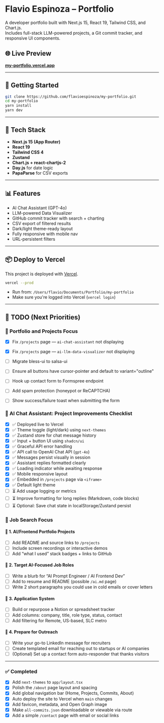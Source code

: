 # Flavio Espinoza – Portfolio

A developer portfolio built with Next.js 15, React 19, Tailwind CSS, and Chart.js.  
Includes full-stack LLM-powered projects, a Git commit tracker, and responsive UI components.

## 🌐 Live Preview

**[my-portfolio.vercel.app](https://my-portfolio-lt8gin5a0-flavio-espinozas-projects.vercel.app)**

---

## 🚀 Getting Started

```bash
git clone https://github.com/flavioespinoza/my-portfolio.git
cd my-portfolio
yarn install
yarn dev
```

---

## 🧰 Tech Stack

- **Next.js 15 (App Router)**
- **React 19**
- **Tailwind CSS 4**
- **Zustand**
- **Chart.js + react-chartjs-2**
- **Day.js** for date logic
- **PapaParse** for CSV exports

---

## 📊 Features

- AI Chat Assistant (GPT-4o)
- LLM-powered Data Visualizer
- GitHub commit tracker with search + charting
- CSV export of filtered results
- Dark/light theme-ready layout
- Fully responsive with mobile nav
- URL-persistent filters

---

## 📦 Deploy to Vercel

This project is deployed with [Vercel](https://vercel.com/).

```bash
vercel --prod
```

- Run from: `/Users/flavio/Documents/Portfolio/my-portfolio`
- Make sure you're logged into Vercel (`vercel login`)

---

## 🔧 TODO (Next Priorities)

### 🧠 Portfolio and Projects Focus

- [x] Fix `/projects` page — `ai-chat-assistant` not displaying
- [x] Fix `/projects` page — `ai-llm-data-visualizer` not displaying

- [ ] Migrate bless-ui to salsa-ui
- [ ] Ensure all buttons have cursor-pointer and default to variant="outline"

- [ ] Hook up contact form to Formspree endpoint
- [ ] Add spam protection (honeypot or ReCAPTCHA)
- [ ] Show success/failure toast when submitting the form

### 🤖 AI Chat Assistant: Project Improvements Checklist

- [x] ✅ Deployed live to Vercel
- [x] ✅ Theme toggle (light/dark) using `next-themes`
- [x] ✅ Zustand store for chat message history
- [x] ✅ Input + button UI using `shadcn/ui`
- [x] ✅ Graceful API error handling
- [x] ✅ API call to OpenAI Chat API (`gpt-4o`)
- [x] ✅ Messages persist visually in session
- [x] ✅ Assistant replies formatted clearly
- [x] ✅ Loading indicator while awaiting response
- [x] ✅ Mobile responsive layout
- [x] ✅ Embedded in `/projects` page via `<iframe>`
- [x] ✅ Default light theme
- [ ] ⏳ Add usage logging or metrics
- [ ] ⏳ Improve formatting for long replies (Markdown, code blocks)
- [ ] ⏳ Optional: Save chat state in localStorage/Zustand persist

### 🧠 Job Search Focus

#### 📂 1. AI/Frontend Portfolio Projects

- [ ] Add README and source links to `/projects`
- [ ] Include screen recordings or interactive demos
- [ ] Add “what I used” stack badges + links to GitHub

#### 🧠 2. Target AI-Focused Job Roles

- [ ] Write a blurb for “AI Prompt Engineer / AI Frontend Dev”
- [ ] Add to resume and README (possible `/ai.md` page)
- [ ] Write 2 short paragraphs you could use in cold emails or cover letters

#### 💼 3. Application System

- [ ] Build or repurpose a Notion or spreadsheet tracker
- [ ] Add columns: company, title, role type, status, contact
- [ ] Add filtering for Remote, US-based, SLC metro

#### 📝 4. Prepare for Outreach

- [ ] Write your go-to LinkedIn message for recruiters
- [ ] Create templated email for reaching out to startups or AI companies
- [ ] (Optional) Set up a contact form auto-responder that thanks visitors

---

### ✅ Completed

- [x] Add `next-themes` to `app/layout.tsx`
- [x] Polish the `/about` page layout and spacing
- [x] Add global navigation bar (Home, Projects, Commits, About)
- [x] Auto deploy the site to Vercel when `main` changes
- [x] Add favicon, metadata, and Open Graph image
- [x] Make `all-commits.json` downloadable or viewable via route
- [x] Add a simple `/contact` page with email or social links
